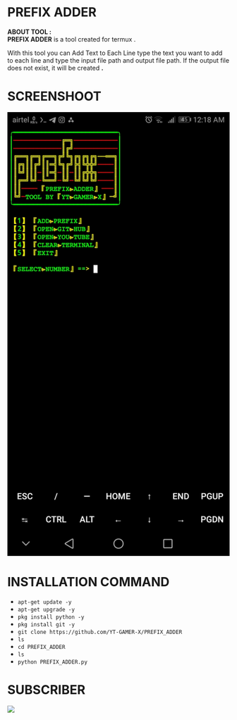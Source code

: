 # PREFIX ADDER
**ABOUT TOOL :**<br>
**PREFIX ADDER** is a tool created for termux .

With this tool you can Add Text to Each Line type the text you want to add to each line and type the input file path and output file path. If the output file does not exist, it will be created **.**

# SCREENSHOOT
![1](https://github.com/YT-GAMER-X/PREFIX_ADDER/blob/8d310858c1d97bee0188b64e4ae8ff05dcfe09eb/SCREENSHOT.png)

# INSTALLATION COMMAND
* `apt-get update -y`
* `apt-get upgrade -y`
* `pkg install python -y`
* `pkg install git -y`
* `git clone https://github.com/YT-GAMER-X/PREFIX_ADDER`
* `ls`
* `cd PREFIX_ADDER`
* `ls`
* `python PREFIX_ADDER.py`

# SUBSCRIBER
<a href="https://youtube.com/channel/UCtKNEQ-tZiyJn73saSnNmlw"><img src="https://img.shields.io/badge/subcribe-YouTube-red.svg"> 
